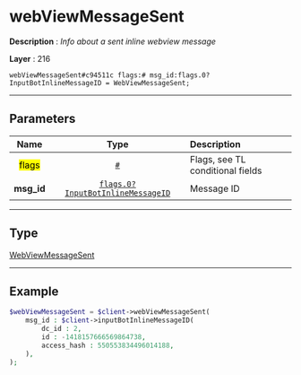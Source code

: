 # webViewMessageSent

**Description** : *Info about a sent inline webview message*

**Layer** : 216

```tl
webViewMessageSent#c94511c flags:# msg_id:flags.0?InputBotInlineMessageID = WebViewMessageSent;
```

---

## Parameters

| Name | Type | Description |
| :---: | :---: | :--- |
| <mark>flags</mark> | [`#`](type/#) | Flags, see TL conditional fields |
| **msg_id** | [`flags.0?InputBotInlineMessageID`](type/InputBotInlineMessageID) | Message ID |

---

## Type

[WebViewMessageSent](type/WebViewMessageSent)

---

## Example

```php
$webViewMessageSent = $client->webViewMessageSent(
	msg_id : $client->inputBotInlineMessageID(
		dc_id : 2,
		id : -1418157666569864738,
		access_hash : 550553834496014188,
	),
);
```